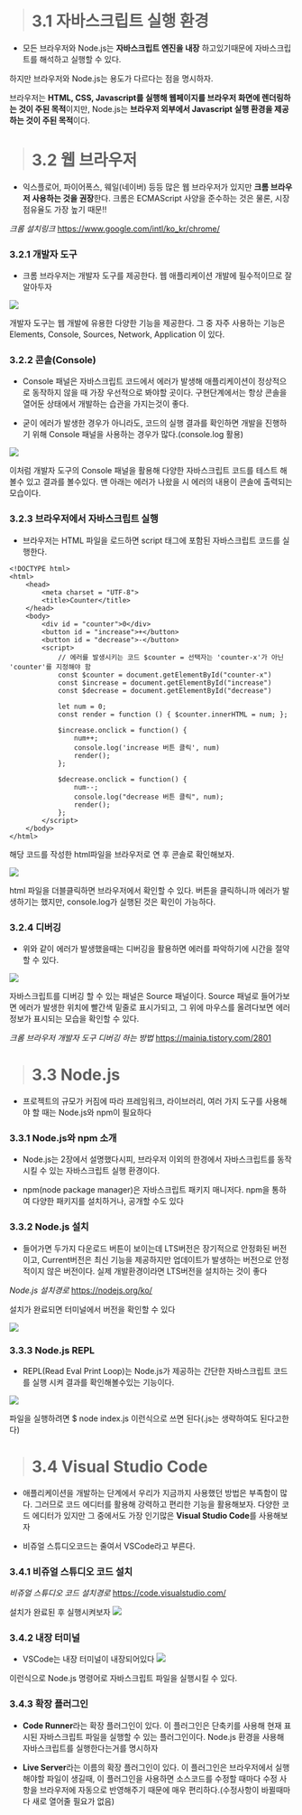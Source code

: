 > # 3.1 자바스크립트 실행 환경

- 모든 브라우저와 Node.js는 **자바스크립트 엔진을 내장** 하고있기때문에 자바스크립트를 해석하고 실행할 수 있다.

하지만 브라우저와 Node.js는 용도가 다르다는 점을 명시하자.

브라우저는 **HTML, CSS, Javascript를 실행해 웹페이지를 브라우저 화면에 렌더링하는 것이 주된 목적**이지만, Node.js는 **브라우저 외부에서 Javascript 실행 환경을 제공하는 것이 주된 목적**이다.

> # 3.2 웹 브라우저

- 익스플로어, 파이어폭스, 웨일(네이버) 등등 많은 웹 브라우저가 있지만 **크롬 브라우저 사용하는 것을 권장**한다. 크롬은 ECMAScript 사양을 준수하는 것은 물론, 시장 점유율도 가장 높기 때문!!

_크롬 설치링크_
https://www.google.com/intl/ko_kr/chrome/


### 3.2.1 개발자 도구

- 크롬 브라우저는 개발자 도구를 제공한다. 웹 애플리케이션 개발에 필수적이므로 잘 알아두자

![](https://velog.velcdn.com/images/dnwndalsrl/post/090d957a-8203-415a-bb54-3e0fa1a84fc0/image.png)

개발자 도구는 웹 개발에 유용한 다양한 기능을 제공한다. 그 중 자주 사용하는 기능은 Elements, Console, Sources, Network, Application 이 있다.

### 3.2.2 콘솔(Console)

- Console 패널은 자바스크립트 코드에서 에러가 발생해 애플리케이션이 정상적으로 동작하지 않을 때 가장 우선적으로 봐야할 곳이다. 구현단계에서는 항상 콘솔을 열어둔 상태에서 개발하는 습관을 가지는것이 좋다.

- 굳이 에러가 발생한 경우가 아니라도, 코드의 실행 결과를 확인하면 개발을 진행하기 위해 Console 패널을 사용하는 경우가 많다.(console.log 활용)

![](https://velog.velcdn.com/images/dnwndalsrl/post/12bca3c9-366b-4834-ad63-ee652ed8116d/image.png)

이처럼 개발자 도구의 Console 패널을 활용해 다양한 자바스크립트 코드를 테스트 해볼수 있고 결과를 볼수있다. 맨 아래는 에러가 나왔을 시 에러의 내용이 콘솔에 출력되는 모습이다.

### 3.2.3 브라우저에서 자바스크립트 실행
- 브라우저는 HTML 파일을 로드하면 script 태그에 포함된 자바스크립트 코드를 실행한다.

```
<!DOCTYPE html>
<html>
    <head>
        <meta charset = "UTF-8">
        <title>Counter</title>
    </head>
    <body>
        <div id = "counter">0</div>
        <button id = "increase">+</button>
        <button id = "decrease">-</button>
        <script>
            // 에러를 발생시키는 코드 $counter = 선택자는 'counter-x'가 아닌 'counter'를 지정해야 함
            const $counter = document.getElementById("counter-x")
            const $increase = document.getElementById("increase")
            const $decrease = document.getElementById("decrease")

            let num = 0;
            const render = function () { $counter.innerHTML = num; };

            $increase.onclick = function() {
                num++;
                console.log('increase 버튼 클릭', num)
                render();
            };

            $decrease.onclick = function() {
                num--;
                console.log("decrease 버튼 클릭", num);
                render();
            };
        </script>
    </body>
</html>

```
해당 코드를 작성한 html파일을 브라우저로 연 후 콘솔로 확인해보자.

![](https://velog.velcdn.com/images/dnwndalsrl/post/617e2c7e-9ed2-44dd-b912-f38c850a89c8/image.png)

html 파일을 더블클릭하면 브라우저에서 확인할 수 있다. 버튼을 클릭하니까 에러가 발생하기는 했지만, console.log가 실행된 것은 확인이 가능하다.

### 3.2.4 디버깅

- 위와 같이 에러가 발생했을때는 디버깅을 활용하면 에러를 파악하기에 시간을 절약할 수 있다.

![](https://velog.velcdn.com/images/dnwndalsrl/post/dfcce4ac-3a4e-4204-90fb-6c88d5dfedd5/image.png)

자바스크립트를 디버깅 할 수 있는 패널은 Source 패널이다.
Source 패널로 들어가보면 에러가 발생한 위치에 빨간색 밑줄로 표시가되고, 그 위에 마우스를 올려다보면 에러 정보가 표시되는 모습을 확인할 수 있다.

_크롬 브라우저 개발자 도구 디버깅 하는 방법_
https://mainia.tistory.com/2801

> # 3.3 Node.js

- 프로젝트의 규모가 커짐에 따라 프레임워크, 라이브러리, 여러 가지 도구를 사용해야 할 때는 Node.js와 npm이 필요하다

### 3.3.1 Node.js와 npm 소개

- Node.js는 2장에서 설명했다시피, 브라우저 이외의 한경에서 자바스크립트를 동작 시킬 수 있는 자바스크립트 실행 환경이다.

- npm(node package manager)은 자바스크립트 패키지 매니저다. npm을 통하여 다양한 패키지를 설치하거나, 공개할 수도 있다


### 3.3.2 Node.js 설치

- 들어가면 두가지 다운로드 버튼이 보이는데 LTS버전은 장기적으로 안정화된 버전이고, Current버전은 최신 기능을 제공하지만 업데이트가 발생하는 버전으로 안정적이지 않은 버전이다. 실제 개발환경이라면 LTS버전을 설치하는 것이 좋다

_Node.js 설치경로_
https://nodejs.org/ko/

설치가 완료되면 터미널에서 버전을 확인할 수 있다

![](https://velog.velcdn.com/images/dnwndalsrl/post/209b4733-0807-4de1-883e-5efe3f7994bb/image.png)

### 3.3.3 Node.js REPL

- REPL(Read Eval Print Loop)는 Node.js가 제공하는 간단한 자바스크립트 코드를 실행 시켜 결과를 확인해볼수있는 기능이다.

![](https://velog.velcdn.com/images/dnwndalsrl/post/d66b45e4-cc06-439d-b8bf-6294e586206f/image.png)

파일을 실행하려면 $ node index.js 이런식으로 쓰면 된다(.js는 생략하여도 된다고한다)

> # 3.4 Visual Studio Code

- 애플리케이션을 개발하는 단계에서 우리가 지금까지 사용했던 방법은 부족함이 많다. 그러므로 코드 에디터를 활용해 강력하고 편리한 기능을 활용해보자. 다양한 코드 에디터가 있지만 그 중에서도 가장 인기많은 **Visual Studio Code**를 사용해보자

- 비쥬얼 스튜디오코드는 줄여서 VSCode라고 부른다.

### 3.4.1 비쥬얼 스튜디오 코드 설치

_비쥬얼 스튜디오 코드 설치경로_
https://code.visualstudio.com/

설치가 완료된 후 실행시켜보자
![](https://velog.velcdn.com/images/dnwndalsrl/post/ee18a821-b094-454c-b702-26967482e251/image.png)

### 3.4.2 내장 터미널

- VSCode는 내장 터미널이 내장되어있다
![](https://velog.velcdn.com/images/dnwndalsrl/post/42375de8-2d90-43b6-b1bb-9074ac7274a4/image.png)

이런식으로 Node.js 명령어로 자바스크립트 파일을 실행시킬 수 있다.

### 3.4.3 확장 플러그인

- **Code Runner**라는 확장 플러그인이 있다. 이 플러그인은 단축키를 사용해 현재 표시된 자바스크립트 파일을 실행할 수 있는 플러그인이다.
Node.js 환경을 사용해 자바스크립트를 실행한다는거를 명시하자

- **Live Server**라는 이름의 확장 플러그인이 있다. 이 플러그인은 브라우저에서 실행해야할 파일이 생길때, 이 플러그인을 사용하면 소스코드를 수정할 때마다 수정 사항을 브라우저에 자동으로 반영해주기 때문에 매우 편리하다.(수정사항이 바뀔때마다 새로 열어줄 필요가 없음)